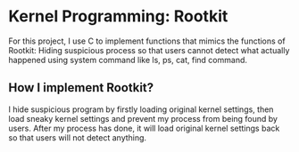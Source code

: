 # Kernel Programming: Rootkit
For this project, I use C to implement functions that mimics the functions of Rootkit: Hiding suspicious process so that users cannot detect what actually happened using system command like ls, ps, cat, find command.

## How I implement Rootkit?
I hide suspicious program by firstly loading original kernel settings, then load sneaky kernel settings and prevent my process from being found by users. After my process has done, it will load original kernel settings back so that users will not detect anything.


